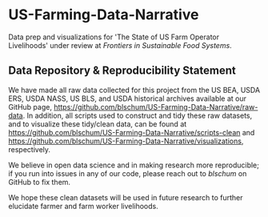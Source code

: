 # US-Farming-Data-Narrative
Data prep and visualizations for 'The State of US Farm Operator Livelihoods' under review at *Frontiers in Sustainable Food Systems*.

## Data Repository & Reproducibility Statement

We have made all raw data collected for this project from the US BEA, USDA ERS, USDA NASS, US BLS, and USDA historical archives available at our GitHub page, https://github.com/blschum/US-Farming-Data-Narrative/raw-data. In addition, all scripts used to construct and tidy these raw datasets, and to visualize these tidy/clean data, can be found at https://github.com/blschum/US-Farming-Data-Narrative/scripts-clean and https://github.com/blschum/US-Farming-Data-Narrative/visualizations, respectively. 

We believe in open data science and in making research more reproducible; if you run into issues in any of our code, please reach out to *blschum* on GitHub to fix them. 

We hope these clean datasets will be used in future research to further elucidate farmer and farm worker livelihoods.

